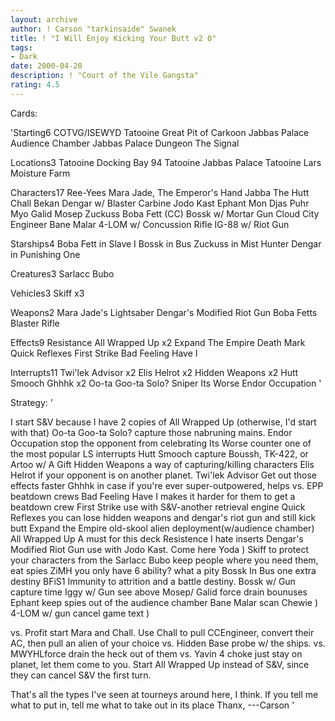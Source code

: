 ```yaml
---
layout: archive
author: ! Carson "tarkinsaide" Swanek
title: ! "I Will Enjoy Kicking Your Butt v2 0"
tags:
- Dark
date: 2000-04-20
description: ! "Court of the Vile Gangsta"
rating: 4.5
---
```

Cards: 

'Starting6
COTVG/ISEWYD
Tatooine Great Pit of Carkoon
Jabbas Palace Audience Chamber
Jabbas Palace Dungeon
The Signal

Locations3
Tatooine Docking Bay 94
Tatooine Jabbas Palace
Tatooine Lars Moisture Farm

Characters17
Ree-Yees
Mara Jade, The Emperor's Hand
Jabba The Hutt
Chall Bekan
Dengar w/ Blaster Carbine
Jodo Kast
Ephant Mon
Djas Puhr
Myo
Galid
Mosep
Zuckuss
Boba Fett (CC)
Bossk w/ Mortar Gun
Cloud City Engineer
Bane Malar
4-LOM w/ Concussion Rifle
IG-88 w/ Riot Gun

Starships4
Boba Fett in Slave I
Bossk in Bus
Zuckuss in Mist Hunter
Dengar in Punishing One

Creatures3
Sarlacc
Bubo

Vehicles3
Skiff x3

Weapons2
Mara Jade's Lightsaber
Dengar's Modified Riot Gun
Boba Fetts Blaster Rifle

Effects9
Resistance
All Wrapped Up x2
Expand The Empire
Death Mark
Quick Reflexes
First Strike
Bad Feeling Have I

Interrupts11
Twi'lek Advisor x2
Elis Helrot x2
Hidden Weapons x2
Hutt Smooch
Ghhhk x2
Oo-ta Goo-ta Solo?
Sniper
Its Worse
Endor Occupation
'

Strategy: '

I start S&V because I have 2 copies of All Wrapped Up (otherwise, I'd start with that)
Oo-ta Goo-ta Solo? capture those nabruning mains.
Endor Occupation stop the opponent from celebrating
Its Worse counter one of the most popular LS interrupts
Hutt Smooch capture Boussh, TK-422, or Artoo w/ A Gift
Hidden Weapons a way of capturing/killing characters
Elis Helrot if your opponent is on another planet.
Twi'lek Advisor Get out those effects faster
Ghhhk in case if you're ever super-outpowered, helps vs. EPP beatdown crews
Bad Feeling Have I makes it harder for them to get a beatdown crew
First Strike use with S&V-another retrieval engine
Quick Reflexes you can lose hidden weapons and dengar's riot gun and still kick butt
Expand the Empire old-skool alien deployment(w/audience chamber)
All Wrapped Up A must for this deck
Resistence I hate inserts
Dengar's Modified Riot Gun use with Jodo Kast. Come here Yoda )
Skiff to protect your characters from the Sarlacc
Bubo keep people where you need them, eat spies
ZiMH you only have 6 ability? what a pity
Bossk In Bus one extra destiny
BFiS1 Immunity to attrition and a battle destiny.
Bossk w/ Gun capture time
Iggy w/ Gun see above
Mosep/ Galid force drain bounuses
Ephant keep spies out of the audience chamber
Bane Malar scan Chewie )
4-LOM w/ gun cancel game text )

vs. Profit start Mara and Chall. Use Chall to pull CCEngineer, convert their AC, then pull an alien of your choice
vs. Hidden Base probe w/ the ships.
vs. MWYHLforce drain the heck out of them
vs. Yavin 4 choke just stay on planet, let them come to you.  Start All Wrapped Up instead of S&V, since they can cancel S&V the first turn.

That's all the types I've seen at tourneys around here, I think.
If you tell me what to put in, tell me what to take out in its place
Thanx,
---Carson    '